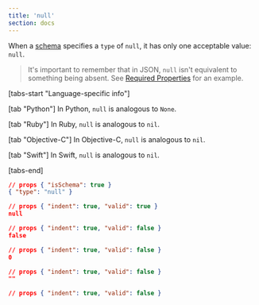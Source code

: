 ```yaml
---
title: 'null'
section: docs
---
```


When a [schema](../../learn/glossary#schema) specifies a `type` of `null`, it has only one acceptable value: `null`.

> It's important to remember that in JSON, `null` isn't equivalent to something being absent. See [Required Properties](../../understanding-json-schema/reference/object#required) for an example.

[tabs-start "Language-specific info"]

[tab "Python"]
In Python, `null` is analogous to `None`.

[tab "Ruby"]
In Ruby, `null` is analogous to `nil`.

[tab "Objective-C"]
In Objective-C, `null` is analogous to `nil`.

[tab "Swift"]
In Swift, `null` is analogous to `nil`.

[tabs-end]

```json
// props { "isSchema": true }
{ "type": "null" }
```

```json
// props { "indent": true, "valid": true }
null
```

```json
// props { "indent": true, "valid": false }
false
```

```json
// props { "indent": true, "valid": false }
0
```

```json
// props { "indent": true, "valid": false }
""
```

```json
// props { "indent": true, "valid": false }
⠀
```
